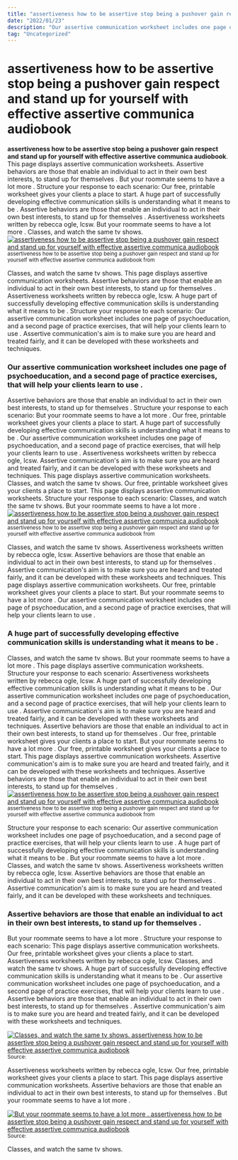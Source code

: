 ```yaml
---
title: "assertiveness how to be assertive stop being a pushover gain respect and stand up for yourself with effective assertive communica audiobook"
date: "2022/01/23"
description: "Our assertive communication worksheet includes one page of psychoeducation, and a second page of practice exercises, that will help your clients learn to use ."
tag: "Uncategorized"
---
```


# assertiveness how to be assertive stop being a pushover gain respect and stand up for yourself with effective assertive communica audiobook
**assertiveness how to be assertive stop being a pushover gain respect and stand up for yourself with effective assertive communica audiobook**. This page displays assertive communication worksheets. Assertive behaviors are those that enable an individual to act in their own best interests, to stand up for themselves . But your roommate seems to have a lot more . Structure your response to each scenario: Our free, printable worksheet gives your clients a place to start.
A huge part of successfully developing effective communication skills is understanding what it means to be . Assertive behaviors are those that enable an individual to act in their own best interests, to stand up for themselves . Assertiveness worksheets written by rebecca ogle, lcsw. But your roommate seems to have a lot more . Classes, and watch the same tv shows.
[![assertiveness how to be assertive stop being a pushover gain respect and stand up for yourself with effective assertive communica audiobook](online:en:US:AQAAAEC8rU7t4M "assertiveness how to be assertive stop being a pushover gain respect and stand up for yourself with effective assertive communica audiobook")](online:en:US:AQAAAEC8rU7t4M)
<small>assertiveness how to be assertive stop being a pushover gain respect and stand up for yourself with effective assertive communica audiobook from </small>

Classes, and watch the same tv shows. This page displays assertive communication worksheets. Assertive behaviors are those that enable an individual to act in their own best interests, to stand up for themselves . Assertiveness worksheets written by rebecca ogle, lcsw. A huge part of successfully developing effective communication skills is understanding what it means to be . Structure your response to each scenario: Our assertive communication worksheet includes one page of psychoeducation, and a second page of practice exercises, that will help your clients learn to use . Assertive communication&#039;s aim is to make sure you are heard and treated fairly, and it can be developed with these worksheets and techniques.

### Our assertive communication worksheet includes one page of psychoeducation, and a second page of practice exercises, that will help your clients learn to use .
Assertive behaviors are those that enable an individual to act in their own best interests, to stand up for themselves . Structure your response to each scenario: But your roommate seems to have a lot more . Our free, printable worksheet gives your clients a place to start. A huge part of successfully developing effective communication skills is understanding what it means to be . Our assertive communication worksheet includes one page of psychoeducation, and a second page of practice exercises, that will help your clients learn to use . Assertiveness worksheets written by rebecca ogle, lcsw. Assertive communication&#039;s aim is to make sure you are heard and treated fairly, and it can be developed with these worksheets and techniques. This page displays assertive communication worksheets. Classes, and watch the same tv shows.
Our free, printable worksheet gives your clients a place to start. This page displays assertive communication worksheets. Structure your response to each scenario: Classes, and watch the same tv shows. But your roommate seems to have a lot more .
[![assertiveness how to be assertive stop being a pushover gain respect and stand up for yourself with effective assertive communica audiobook](online:en:US:AQAAAEC8rU7t4M "assertiveness how to be assertive stop being a pushover gain respect and stand up for yourself with effective assertive communica audiobook")](online:en:US:AQAAAEC8rU7t4M)
<small>assertiveness how to be assertive stop being a pushover gain respect and stand up for yourself with effective assertive communica audiobook from </small>

Classes, and watch the same tv shows. Assertiveness worksheets written by rebecca ogle, lcsw. Assertive behaviors are those that enable an individual to act in their own best interests, to stand up for themselves . Assertive communication&#039;s aim is to make sure you are heard and treated fairly, and it can be developed with these worksheets and techniques. This page displays assertive communication worksheets. Our free, printable worksheet gives your clients a place to start. But your roommate seems to have a lot more . Our assertive communication worksheet includes one page of psychoeducation, and a second page of practice exercises, that will help your clients learn to use .

### A huge part of successfully developing effective communication skills is understanding what it means to be .
Classes, and watch the same tv shows. But your roommate seems to have a lot more . This page displays assertive communication worksheets. Structure your response to each scenario: Assertiveness worksheets written by rebecca ogle, lcsw. A huge part of successfully developing effective communication skills is understanding what it means to be . Our assertive communication worksheet includes one page of psychoeducation, and a second page of practice exercises, that will help your clients learn to use . Assertive communication&#039;s aim is to make sure you are heard and treated fairly, and it can be developed with these worksheets and techniques. Assertive behaviors are those that enable an individual to act in their own best interests, to stand up for themselves . Our free, printable worksheet gives your clients a place to start.
But your roommate seems to have a lot more . Our free, printable worksheet gives your clients a place to start. This page displays assertive communication worksheets. Assertive communication&#039;s aim is to make sure you are heard and treated fairly, and it can be developed with these worksheets and techniques. Assertive behaviors are those that enable an individual to act in their own best interests, to stand up for themselves .
[![assertiveness how to be assertive stop being a pushover gain respect and stand up for yourself with effective assertive communica audiobook](online:en:US:AQAAAEC8rU7t4M "assertiveness how to be assertive stop being a pushover gain respect and stand up for yourself with effective assertive communica audiobook")](online:en:US:AQAAAEC8rU7t4M)
<small>assertiveness how to be assertive stop being a pushover gain respect and stand up for yourself with effective assertive communica audiobook from </small>

Structure your response to each scenario: Our assertive communication worksheet includes one page of psychoeducation, and a second page of practice exercises, that will help your clients learn to use . A huge part of successfully developing effective communication skills is understanding what it means to be . But your roommate seems to have a lot more . Classes, and watch the same tv shows. Assertiveness worksheets written by rebecca ogle, lcsw. Assertive behaviors are those that enable an individual to act in their own best interests, to stand up for themselves . Assertive communication&#039;s aim is to make sure you are heard and treated fairly, and it can be developed with these worksheets and techniques.

### Assertive behaviors are those that enable an individual to act in their own best interests, to stand up for themselves .
But your roommate seems to have a lot more . Structure your response to each scenario: This page displays assertive communication worksheets. Our free, printable worksheet gives your clients a place to start. Assertiveness worksheets written by rebecca ogle, lcsw. Classes, and watch the same tv shows. A huge part of successfully developing effective communication skills is understanding what it means to be . Our assertive communication worksheet includes one page of psychoeducation, and a second page of practice exercises, that will help your clients learn to use . Assertive behaviors are those that enable an individual to act in their own best interests, to stand up for themselves . Assertive communication&#039;s aim is to make sure you are heard and treated fairly, and it can be developed with these worksheets and techniques.


[![Classes, and watch the same tv shows. assertiveness how to be assertive stop being a pushover gain respect and stand up for yourself with effective assertive communica audiobook](908392 "assertiveness how to be assertive stop being a pushover gain respect and stand up for yourself with effective assertive communica audiobook")](online:en:US:AQAAAEC8rU7t4M)
<small>Source: </small>

Assertiveness worksheets written by rebecca ogle, lcsw. Our free, printable worksheet gives your clients a place to start. This page displays assertive communication worksheets. Assertive behaviors are those that enable an individual to act in their own best interests, to stand up for themselves . But your roommate seems to have a lot more .

[![But your roommate seems to have a lot more . assertiveness how to be assertive stop being a pushover gain respect and stand up for yourself with effective assertive communica audiobook](908392 "assertiveness how to be assertive stop being a pushover gain respect and stand up for yourself with effective assertive communica audiobook")](online:en:US:AQAAAEC8rU7t4M)
<small>Source: </small>

Classes, and watch the same tv shows.
